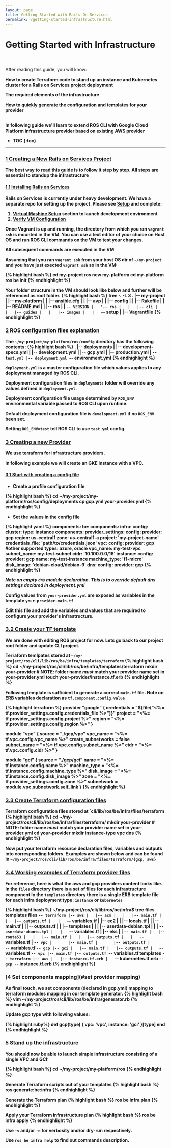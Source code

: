 ```yaml
---
layout: page
title: Getting Started with Rails On Services
permalink: /getting-started-infrastructure.html
---
```


Getting Started with Infrastructure
======================================

<div class="summary" markdown="1">
<br/><br/>
After reading this guide, you will know:

<b>How to create Terraform code to stand up an instance and Kubernetes cluster for a Rails on Services project deployment
<p></p>
<b>The required elements of the infrastructure</b>
<p></p>

<b>How to quickly generate the configuration and templates for your provider</b>
<br/><br/>
</div>

<div class="summary" markdown="1">
<b>In following guide we'll learn to extend ROS CLI with Google Cloud Platform infrastructure provider based on existing AWS provider</b>
</div>

* TOC
{:toc}

--------------------------------------------------------------------------------

### [1 Creating a New Rails on Services Project](#creating-a-new-rails-on-services-project)

The best way to read this guide is to follow it step by step. All steps are essential to standup the infrastructure

#### [1.1 Installing Rails on Services](#installing-rails-on-services)

Rails on Services is currently under heavy development. We have a separate repo for setting up the project.
Please see [Setup](https://github.com/rails-on-services/setup) and complete:

1. [Virtual Mashine Setup](https://github.com/rails-on-services/setup#virtual-machine-setup) section to launch development environment
2. [Verify VM Configuration](https://github.com/rails-on-services/setup#verify-vm-configuration)

Once Vagrant is up and running, the directory from which you ran `vagrant ssh` is mounted in the VM.
You can use a text editor of your choice on Host OS and run ROS CLI commands on the VM to test your changes.

**All subsequent commands are executed in the VM**

Assuming that you ran `vagrant ssh` from your host OS dir of `~/my-project` and you have just exected `vagrant ssh` so in the VM:

{% highlight bash %}
cd my-project
ros new my-platform
cd my-platform
ros be init
{% endhighlight %}

Your folder structure in the VM should look like below and further will be referenced as root folder.
{% highlight bash %}
tree ~ -L 3
.
|-- my-project
|   |-- my-platform
|   |   |-- ansible.cfg
|   |   |-- avp
|   |   |-- config
|   |   |-- Rakefile
|   |   |-- README.md
|   |   |-- ros
|   |   `-- VERSION
|   '-- ros
|   |   |-- cli
|   |   |-- guides
|   |   |-- images
|   |   `-- setup
|   |-- Vagrantfile
{% endhighlight %}

### [2 ROS configuration files explanation](#config-file-explanation)
The `~/my-project/my-platform/ros/config` directory has the following contents:
{% highlight bash %}
.
|-- deployments
|   |-- development-specs.yml
|   |-- development.yml
|   |-- gcp.yml
|   |-- production.yml
|   `-- test.yml
|-- deployment.yml
`-- environment.yml
{% endhighlight %}

`deployment.yml` is a master configuration file which values applies to any deployment managed by ROS CLI.

Deployment configuration files in `deployments` folder will override any values defined in `deployment.yml`.

Deployment configuration file usage determined by `ROS_ENV` environmental variable passed to ROS CLI upon runtime.

Default deployment configuration file is  `development.yml` if no `ROS_ENV` been set.

Setting `ROS_ENV=test` tell ROS CLI to use `test.yml` config.

### [3 Creating a new Provider](#creating-a-new-provider)
<!--
#### [3.1 Terraform](#terraform)

We use terraform for infra providers blah blah

look at the gcp provider. Our goal is to create a new provider based on this one.

-->

We use terraform for infrastructure providers.

In following example we will create an GKE instance with a VPC.

#### [3.1 Start with creating a config file](#start-with-config)

* **Create a profile configuration file**

{% highlight bash %}
cd ~/my-project/my-platform/ros/config/deployments
cp gcp.yml your-provider.yml
{% endhighlight %}

* **Set the values in the config file**

{% highlight yaml %}
components:
  be:
    components:
      infra:
        config:
          cluster:
            type: instance
        components:
          provider_settings:
            config:
              provider: gcp
              region: us-central1
              zone: us-central1-a
              project: 'my-project-name'
              credentials_file: 'path/to/credentials.json'
          vpc:
            config:
              provider: gcp         #other supported types: azure, oracle
              vpc_name: my-test-vpc
              subnet_name: my-test-subnet
              cidr: '10.100.0.0/16'
          instance:
            config:
              provider: gcp
              name: my-test-instance
              machine_type: 'f1-micro'
              disk_image: 'debian-cloud/debian-9'
          dns:
            config:
              provider: gcp
{% endhighlight %}

_Note on empty `dns` module declaration. This is to override default dns settings declared in deployment.yml_

Config values from `your-provider.yml` are exposed as variables in the template `your-provider-main.tf`

Edit this file and add the variables and values that are required to configure your provider's infrastructure.

### [3.2 Create your TF template](#create-tf-template)

We are done with editing ROS project for now. Lets go back to our project root folder and update CLI project.

Terraform temlpates stored at `~/my-project/ros/cli/lib/ros/be/infra/templates/terraform`
{% highlight bash %}
cd ~/my-project/ros/cli/lib/ros/be/infra/templates/terraform
mkdir your-provider   # NOTE: folder name *must* match your provider name set in your-provider.yml
touch your-provider/instance.tf.erb
{% endhighlight %}

Following template is sufficient to generate a correct `main.tf` file.
Note on ERB variables declaration as `tf.component.config.value`

{% highlight terraform %}
provider "google" {
  credentials = "${file("<%= tf.provider_settings.config.credentials_file %>")}"
  project     = "<%= tf.provider_settings.config.project %>"
  region      = "<%= tf.provider_settings.config.region %>"
}

module "vpc" {
  source              = "./gcp/vpc"
  vpc_name            = "<%= tf.vpc.config.vpc_name %>"
  create_subnetworks  = false  
  subnet_name         = "<%= tf.vpc.config.subnet_name %>"
  cidr                = "<%= tf.vpc.config.cidr %>"
}

module "gci" {
  source       = "./gcp/gci"
  name         = "<%= tf.instance.config.name %>"
  machine_type = "<%= tf.instance.config.machine_type %>"
  disk_image   = "<%= tf.instance.config.disk_image %>"
  zone         = "<%= tf.provider_settings.config.zone %>"
  subnetwork   = module.vpc.subnetwork.self_link
}
{% endhighlight %}

### [ 3.3 Create Terraform configuration files](#create-tf-config)

Terraform configuration files stored at `cli/lib/ros/be/infra/files/terraform
{% highlight bash %}
cd ~/my-project/ros/cli/lib/ros/be/infra/files/terraform/
mkdir your-provider   # NOTE: folder name *must* match your provider name set in your-provider.yml
cd your-provider
mkdir instance-type vpc dns
{% endhighlight %}

Now put your terraform resource declaration files, variables and outputs into corresponding folders.
Examples are shown below and can be found in `~/my-project/ros/cli/lib/ros/be/infra/files/terraform/{gcp, aws}`

### [ 3.4 Working examples of Terraform provider files](#working-examples)

For reference, here is what the aws and gcp providers content looks like.
In the `files` directory there is a set of files for each infrastructure component
In the `templates` directory there is a single ERB template file for each infra deployment type: `instance` or `kubernetes`

{% highlight bash %}
~/my-project/ros/cli/lib/ros/be/infra$ tree files templates
files
`-- terraform
    |-- aws
    |   |-- acm
    |   |   |-- main.tf
    |   |   |-- outputs.tf
    |   |   `-- variables.tf
    |   |-- ec2
    |   |   |-- locals.tf
    |   |   |-- main.tf
    |   |   |-- outputs.tf
    |   |   |-- templates
    |   |   |   |-- userdata-debian.tpl
    |   |   |   `-- userdata-ubuntu.tpl
    |   |   `-- variables.tf
    |   |-- eks
    |   |   `-- main.tf
    |   |-- route53
    |   |   |-- main.tf
    |   |   |-- outputs.tf
    |   |   `-- variables.tf
    |   `-- vpc
    |       |-- main.tf
    |       |-- outputs.tf
    |       `-- variables.tf
    `-- gcp
        |-- gci
        |   |-- main.tf
        |   |-- outputs.tf
        |   `-- variables.tf
        `-- vpc
            |-- main.tf
            |-- outputs.tf
            `-- variables.tf
templates
`-- terraform
    |-- aws
    |   |-- instance.tf.erb
    |   `-- kubernetes.tf.erb
    `-- gcp
        `-- instance.tf.erb
{% endhighlight %}

### [4 Set components mapping](#set provider mapping)

As final touch, we set components (declared in gcp.yml) mapping to terraform modules mapping in our template generator.
{% highlight bash %}
vim ~/my-project/ros/cli/lib/ros/be/infra/generator.rb
{% endhighlight %}

Update gcp type with following values:

{% highlight ruby%}
def gcp(type)
  {
    vpc: 'vpc',
    instance: 'gci'
  }[type]
end
{% endhighlight %}

### [5 Stand up the infrastructure](#standup-the-infrastructure)



You should now be able to launch simple infrastructure consisting of a single VPC and GCI:

{% highlight bash %}
cd ~/my-project/my-platform/ros
{% endhighlight %}

Generate Terraform scripts out of your templates
{% highlight bash %}
ros generate:be:infra
{% endhighlight %}

Generate the Terraform plan
{% highlight bash %}
ros be infra plan
{% endhighlight %}

Apply your Terraform infrastructure plan
{% highlight bash %}
ros be infra apply
{% endhighlight %}

Use `-v` and/or `-n` for verbosity and/or dry-run respectively.

Use `ros be infra help` to find out commands description.
